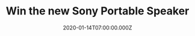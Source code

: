 ---
campaign-uuid: "c-6ad883de-21a2-48e9-aee1-44fd1f119d9a"
type: "Competition"
category: "Technology"
date: "2020-01-14T07:00:00.000Z"
end-date: "2020-02-14T23:59:00.000Z"
disable-form: false
is_promoted: false
has_entry_page: true
title: "Win the new Sony Portable Speaker"
competition-description: "<p>Enhance every beat and give your party that extra boost\
  \ thanks to the brand new Sony SRS-XB01 Compact Portable Water Resistant Wireless\
  \ Bluetooth Speaker with Extra Bass. We have great news, we are giving away one\
  \ of them to you, lucky member!</p>\n<p>Get ready to enjoy your music anywhere you\
  \ go. Click below for a chance to win.</p>\n"
hero-header: "Win the new Sony Portable Speaker"
terms-confirmation: "N/A"
banner-img: "https://assets.expresslyapp.com/asset-900b1421-bd73-4d55-a480-14690ffd27c3.jpg"
logo-left-href: "aaa.nme.com"
logo-left-image: "https://assets.expresslyapp.com/asset-b4fc4dd7-252e-4ad9-bd79-f921da7066d8.jpg"
logo-left-title: "NME AAA"
bg-image-hero: "https://assets.expresslyapp.com/asset-c9a5e94a-97a4-4a6b-af6e-4592ee75ce76.jpg"
bg-image-first: "https://assets.expresslyapp.com/asset-03143231-6138-41db-b20c-7d66665097df.jpg"
section1-content: "<p>Water-resistant design, Portable and durable, Built-in microphone\
  \ for hands-free calling… and many more features for you to enjoy. This amazing\
  \ speaker will give you a powerful sound from a small package and letting you take\
  \ the party everywhere with you.</p>\n<p>Does it sound good to you? Enter below\
  \ for a chance to win and let’s get the party started right now!</p>\n<p>Good luck!</p>\n"
entry-title: "Win the new Sony Portable Speaker"
entry-content: "<p>Enter the draw to win the new Sony Portable Speaker\nby completing\
  \ the form below before 23:59 on the 14th of February 2020.</p>\n"
has-winner: true
winner-title: "CONGRATULATIONS to Graham W. who won the new Sony Portable Speaker"
winner-banner: "https://assets.expresslyapp.com/asset-4f3a88aa-538d-4f8f-b441-992d52ce5a12.jpg"
prize-description: "The new Sony Portable Speaker"
special-conditions: "Multiple entries are allowed up to one every day.\r\n\r\n\r\n\
  This competition is also available on: https://club.expressly.io/competitions/sony-speaker-portable-prize"
country-restrictions:
- "GB"
---